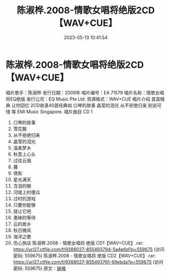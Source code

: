 ﻿---
title: 陈淑桦.2008-情歌女唱将绝版2CD【WAV+CUE】
date: 2023-05-13 10:41:54
categories: WAV车载音乐、镜像
tags: 华语中文
---
# 陈淑桦.2008-情歌女唱将绝版2CD【WAV+CUE】

唱片歌手：陈淑桦
发行日期：2008年
唱片编号：EA 71579
唱片名称：情歌女唱将EQ绝版
发行公司：EQ Music Pte Ltd.
资源格式：WAV+CUE
唱片介绍
首首精典 让你回忆
2CD收录40首经典如
口琴的故事 晶莹的泪光 从不拒绝归来 别说可惜 等
EMI Music Singapore.
唱片曲目
CD 1
01. 口琴的故事
02. 雪花飘
03. 从不拒绝归来
04. 晶莹的泪光
05. 温柔梦乡
06. 秋意上心头
07. 过往云烟
08. 暮
09. 倩影
10. 星光满天
11. 含泪的眼
12. 河堤上的傻瓜
13. 过时的游戏
14. 只要你能够
15. 就让它吧
16. 愚昧的等待
17. 云的故乡
18. 秋日微风
19. 海洋之歌
20. 伤心旅店
陈淑桦.2008 - 情歌女唱将 绝版 CD1【WAV+CUE】.rar: https://url27.ctfile.com/f/9388027-855493794-5a4e6d?p=559675
(访问密码: 559675)
陈淑桦.2008 - 情歌女唱将 绝版 CD2【WAV+CUE】.rar: https://url27.ctfile.com/f/9388027-855493761-69ebda?p=559675
(访问密码: 559675)
原文：[链接](https://blog.sina.com.cn/s/blog_1647c7e76010311ux.html)